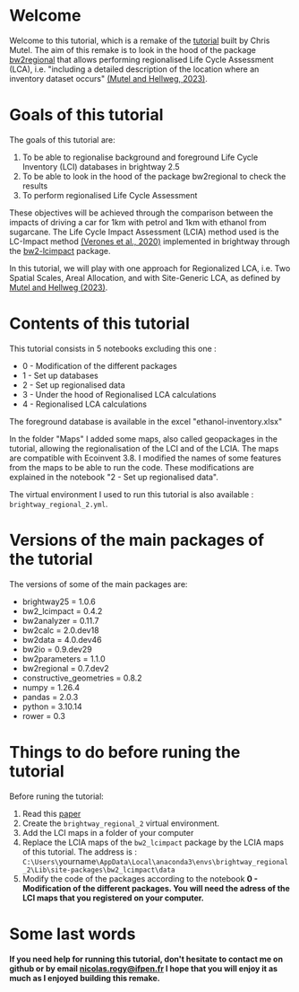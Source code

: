 # Welcome

Welcome to this tutorial, which is a remake of the [tutorial](https://github.com/brightway-lca/from-the-ground-up/tree/main/regionalization/background-regionalization) built by Chris Mutel. The aim of this remake is to look in the hood of the package [bw2regional](https://github.com/brightway-lca/brightway2-regional) that allows performing regionalised Life Cycle Assessment (LCA), i.e. "including a detailed description of the location where an inventory dataset occurs" [(Mutel and Hellweg, 2023)](https://doi.org/10.31223/X5537N                ). 

# Goals of this tutorial

The goals of this tutorial are:
1. To be able to regionalise background and foreground Life Cycle Inventory (LCI) databases in brightway 2.5
2. To be able to look in the hood of the package bw2regional to check the results
3. To perform regionalised Life Cycle Assessment

These objectives will be achieved through the comparison between the impacts of driving a car for 1km with petrol and 1km with ethanol from sugarcane. The Life Cycle Impact Assessment (LCIA) method used is the LC-Impact method [(Verones et al., 2020)](https://doi.org/10.1111/jiec.13018                       ) implemented in brightway through the [bw2-lcimpact](https://github.com/cmutel/bw2-lcimpact) package.

In this tutorial, we will play with one approach for Regionalized LCA, i.e. Two Spatial Scales, Areal Allocation, and with Site-Generic LCA, as defined by [Mutel and Hellweg (2023)](https://doi.org/10.31223/X5537N                         ). 

# Contents of this tutorial

This tutorial consists in 5 notebooks excluding this one :
* 0 - Modification of the different packages
* 1 - Set up databases
* 2 - Set up regionalised data
* 3 - Under the hood of Regionalised LCA calculations
* 4 - Regionalised LCA calculations

The foreground database is available in the excel "ethanol-inventory.xlsx"

In the folder "Maps" I added some maps, also called geopackages in the tutorial, allowing the regionalisation of the LCI and of the LCIA. The maps are compatible with Ecoinvent 3.8. I modified the names of some features from the maps to be able to run the code. These modifications are explained in the notebook "2 - Set up regionalised data".

The virtual environment I used to run this tutorial is also available : ``brightway_regional_2.yml``.

# Versions of the main packages of the tutorial

The versions of some of the main packages are:
* brightway25 = 1.0.6
* bw2_lcimpact = 0.4.2
* bw2analyzer = 0.11.7
* bw2calc = 2.0.dev18
* bw2data = 4.0.dev46
* bw2io = 0.9.dev29
* bw2parameters = 1.1.0
* bw2regional = 0.7.dev2
* constructive_geometries = 0.8.2
* numpy = 1.26.4
* pandas = 2.0.3
* python = 3.10.14
* rower = 0.3

# Things to do before runing the tutorial

Before runing the tutorial:
1. Read this [paper](https://doi.org/10.31223/X5537N                )
2. Create the ``brightway_regional_2`` virtual environment.
3. Add the LCI maps in a folder of your computer
4. Replace the LCIA maps of the ``bw2_lcimpact`` package by the LCIA maps of this tutorial. The address is : ``C:\Users\``yourname``\AppData\Local\anaconda3\envs\brightway_regional_2\Lib\site-packages\bw2_lcimpact\data``
5. Modify the code of the packages according to the notebook <b> 0 - Modification of the different packages<b>. You will need the adress of the LCI maps that you registered on your computer.

# Some last words

If you need help for running this tutorial, don't hesitate to contact me on github or by email nicolas.rogy@ifpen.fr
I hope that you will enjoy it as much as I enjoyed building this remake.

